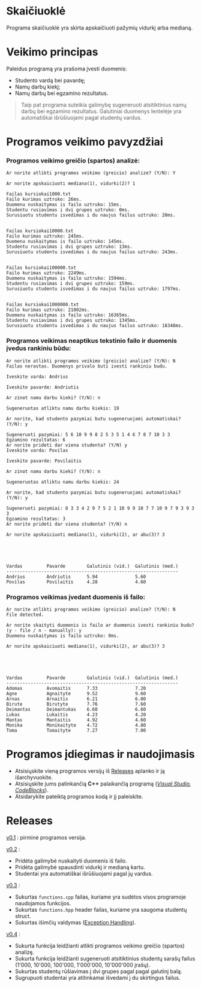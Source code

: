 # Skaičiuoklė #
Programa skaičiuoklė yra skirta apskaičiuoti pažymių vidurkį arba medianą.

# Veikimo principas #

Paleidus programą yra prašoma įvesti duomenis:

* Studento vardą bei pavardę;
* Namų darbų kiekį;
* Namų darbų bei egzamino rezultatus.

> Taip pat programa suteikia galimybę sugeneruoti atsitiktinius namų darbų bei egzamino rezultatus.
> Galutiniai duomenys lentelėje yra automatiškai išrūšiuojami pagal studentų vardus.

# Programos veikimo pavyzdžiai #

### Programos veikimo greičio (spartos) analizė: ###

```
Ar norite atlikti programos veikimo (greicio) analize? (Y/N): Y

Ar norite apskaiciuoti mediana(1), vidurki(2)? 1

Failas kursiokai1000.txt
Failo kurimas uztruko: 26ms.
Duomenu nuskaitymas is failo uztruko: 15ms.
Studentu rusiavimas i dvi grupes uztruko: 0ms.
Surusiuotu studentu isvedimas i du naujus failus uztruko: 20ms.


Failas kursiokai10000.txt
Failo kurimas uztruko: 245ms.
Duomenu nuskaitymas is failo uztruko: 145ms.
Studentu rusiavimas i dvi grupes uztruko: 13ms.
Surusiuotu studentu isvedimas i du naujus failus uztruko: 243ms.


Failas kursiokai100000.txt
Failo kurimas uztruko: 2249ms.
Duomenu nuskaitymas is failo uztruko: 1594ms.
Studentu rusiavimas i dvi grupes uztruko: 159ms.
Surusiuotu studentu isvedimas i du naujus failus uztruko: 1797ms.


Failas kursiokai1000000.txt
Failo kurimas uztruko: 21002ms.
Duomenu nuskaitymas is failo uztruko: 16365ms.
Studentu rusiavimas i dvi grupes uztruko: 1345ms.
Surusiuotu studentu isvedimas i du naujus failus uztruko: 18348ms.

```

### Programos veikimas neaptikus tekstinio failo ir duomenis įvedus rankiniu būdu: ###

```
Ar norite atlikti programos veikimo (greicio) analize? (Y/N): N
Failas nerastas. Duomenys privalo buti ivesti rankiniu budu.

Iveskite varda: Andrius

Iveskite pavarde: Andriutis

Ar zinot namu darbu kieki? (Y/N): n

Sugeneruotas atliktu namu darbu kiekis: 19

Ar norite, kad studento pazymiai butu sugeneruojami automatiskai? (Y/N): y

Sugeneruoti pazymiai: 5 6 10 9 9 8 2 5 3 5 1 4 6 7 8 7 10 3 3
Egzamino rezultatas: 6
Ar norite prideti dar viena studenta? (Y/N) y
Iveskite varda: Povilas

Iveskite pavarde: Povilaitis

Ar zinot namu darbu kieki? (Y/N): n

Sugeneruotas atliktu namu darbu kiekis: 24

Ar norite, kad studento pazymiai butu sugeneruojami automatiskai? (Y/N): y

Sugeneruoti pazymiai: 8 3 3 4 2 9 7 5 2 1 10 9 9 10 7 7 10 9 7 9 3 9 3 3
Egzamino rezultatas: 3
Ar norite prideti dar viena studenta? (Y/N) n

Ar norite apskaiciuoti mediana(1), vidurki(2), ar abu(3)? 3





Vardas         Pavarde        Galutinis (vid.)  Galutinis (med.)
----------------------------------------------------------------
Andrius        Andriutis      5.94              5.60
Povilas        Povilaitis     4.28              4.60
```

### Programos veikimas įvedant duomenis iš failo: ###
```
Ar norite atlikti programos veikimo (greicio) analize? (Y/N): N
File detected.

Ar norite skaityti duomenis is failo ar duomenis ivesti rankiniu budu? (y - file / n - manually): y
Duomenu nuskaitymas is failo uztruko: 0ms.

Ar norite apskaiciuoti mediana(1), vidurki(2), ar abu(3)? 3





Vardas         Pavarde        Galutinis (vid.)  Galutinis (med.)
----------------------------------------------------------------
Adomas         Avomaitis      7.33              7.20
Agne           Agnaityte      9.52              9.60
Arnas          Arnaitis       6.21              6.00
Birute         Birutyte       7.76              7.60
Deimantas      Deimantukas    6.60              6.60
Lukas          Lukaitis       4.23              4.20
Mantas         Mantaitis      4.92              4.60
Monika         Monikaityte    4.72              4.80
Toma           Tomaityte      7.27              7.00
```

# Programos įdiegimas ir naudojimasis #

* Atsisiųskite vieną programos versijų iš [Releases](https://github.com/LCious/Objektinis/releases) aplanko ir ją išarchyvuokite.
* Atsisiųskite jums patinkančią __C++__ palaikančią programą (_[Visual Studio](https://visualstudio.microsoft.com/downloads/), [CodeBlocks](https://www.codeblocks.org/downloads/)_).
* Atsidarykite pateiktą programos kodą ir jį paleiskite.


# Releases #

[v0.1](https://github.com/LCious/Objektinis/releases/tag/V0.1) : pirminė programos versija.

[v0.2](https://github.com/LCious/Objektinis/releases/tag/V0.2) : 
  * Pridėta galimybė nuskaityti duomenis iš failo.
  * Pridėta galimybė spausdinti vidurkį ir medianą kartu.
  * Studentai yra automatiškai išrūšiuojami pagal jų vardus.
 
[v0.3](https://github.com/LCious/Objektinis/releases/tag/V0.3) :
  * Sukurtas `functions.cpp` failas, kuriame yra sudėtos visos programoje naudojamos funkcijos.
  * Sukurtas `functions.hpp` header failas, kuriame yra saugoma studentų struct.
  * Sukurtas išimčių valdymas ([Exception Handling](https://www.tutorialspoint.com/cplusplus/cpp_exceptions_handling.htm)).

[v0.4](https://github.com/LCious/Objektinis/releases/tag/v0.4) :
  * Sukurta funkcija leidžianti atlikti programos veikimo greičio (spartos) analizę.
  * Sukurta funkcija leidžianti sugeneruoti atsitiktinius studentų sarašų failus (1'000, 10'000, 100'000, 1'000'000, 10'000'000 įrašų).
  * Sukurtas studentų rūšiavimas į dvi grupes pagal pagal galutinį balą.
  * Sugrupuoti studentai yra atitinkamai išvedami į du skirtingus failus.
